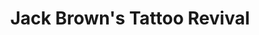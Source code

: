 ---
title: "Jack Brown's Tattoo Revival"
url: /fredericksburg/jack-browns-tattoo-revival/
shop: tattoo
---